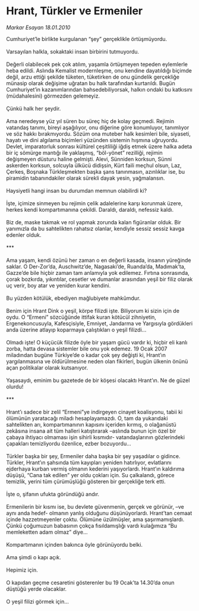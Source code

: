 # Hrant, Türkler ve Ermeniler

*Markar Esayan 18.01.2010*

<div class="yazi">Cumhuriyet’le birlikte kurgulanan “şey” gerçeklikle örtüşmüyordu. <br/><br/>Varsayılan halkla, sokaktaki insan birbirini tutmuyordu. <br/><br/>Değerli olabilecek pek çok atılım, yaşamla örtüşmeyen tepeden eylemlerle heba edildi. Aslında Kemalist modernleşme, onu kendine dayatıldığı biçimde değil, arzu ettiği şekilde tüketen, tüketirken de onu gündelik gerçekliğe münasip olarak değişime uğratan bu halk tarafından kurtarıldı. Bugün Cumhuriyet’in kazanımlarından bahsedebiliyorsak, halkın ondaki bu katkısını (müdahalesini) görmezden gelemeyiz. <br/><br/>Çünkü halk her şeydir. <br/><br/>Ama neredeyse yüz yıl süren bu süreç hiç de kolay geçmedi. Rejimin vatandaş tanımı, bireyi aşağılıyor, onu diğerine göre konumluyor, tanımlıyor ve söz hakkı bırakmıyordu. Sözüm ona muteber halk kesimleri bile, siyaseti, hayatı ve dini algılama biçimleri yüzünden sistemin hışmına uğruyordu. Devlet, imparatorluk sonrası kültürel çeşitliliği iğdiş etmek üzere halka adeta bir iç sömürge mantığı ile yaklaşmış, “böl-yönet” rezilliği, rejimin değişmeyen düsturu haline gelmişti. Alevi, Sünniden korksun, Sünni askerden korksun, solcuyla ülkücü didişsin, Kürt faili meçhul olsun, Laz, Çerkes, Boşnaka Türkleşmekten başka şans tanınmasın, azınlıklar ise, bu piramidin tabanındakiler olarak sürekli dayak yesin, yağmalansın. <br/><br/>Haysiyetli hangi insan bu durumdan memnun olabilirdi ki? <br/><br/>İşte, içimize sinmeyen bu rejimin çelik adalelerine karşı korunmak üzere, herkes kendi kompartımanına çekildi. Daraldı, daraldı, nefessiz kaldı. <br/><br/>Biz de, maske takmak ve rol yapmak zorunda kalan figüranlar olduk. Bir yanımızla da bu sahtelikten rahatsız olanlar, kendiyle sessiz sessiz kavga edenler olduk. <br/><br/>*** <br/><br/>Ama yaşam, kendi özünü her zaman o en değerli kasada, insanın yüreğinde saklar. O Der-Zor’da, Auschwitz’de, Nagasaki’de, Ruanda’da, Madımak’ta, Gazze’de bile hiçbir zaman tam anlamıyla yok edilemez. Fırtına sonrasında, çorak bozkırda, yıkıntılar, cesetler ve dumanlar arasından yeşil bir filiz olarak uç verir, boy atar ve yeniden kurar kendini. <br/><br/>Bu yüzden kötülük, ebediyen mağlubiyete mahkûmdur. <br/><br/>Benim için Hrant Dink o yeşil, körpe filizdi işte. Biliyorum ki sizin için de oydu. O “Ermeni” sözcüğünde ittifak kuran kötücül zihniyetin, Ergenekoncusuyla, Kafesçisiyle, Emniyet, Jandarma ve Yargısıyla gördükleri anda üzerine atlayıp koparmaya çalıştıkları o yeşil filizdi... <br/><br/>Olmadı işte! O küçücük filizde öyle bir yaşam gücü vardır ki, hiçbir eli kanlı zorba, hatta devasa sistemler bile onu yok edemez. 19 Ocak 2007 miladından bugüne Türkiye’de o kadar çok şey değişti ki, Hrant’ın yargılanmasına ve öldürülmesine neden olan fikirleri, bugün ülkenin önünü açan politikalar olarak kutsanıyor. <br/><br/>Yaşasaydı, eminim bu gazetede de bir köşesi olacaktı Hrant’ın. Ne de güzel olurdu! <br/><br/>*** <br/><br/>Hrant’ı sadece bir zelil “Ermeni”ye indirgeyen cinayet koalisyonu, tabii ki ölümünün yaratacağı miladı hesaplayamazdı. O, tam da yukarıdaki sahtelikten arı, kompartımanının kapısını içeriden kırmış, o olağanüstü zekâsına insana ait tüm halleri katıştırarak –aslında bunun için özel bir çabaya ihtiyacı olmaması işin sihirli kısmıdır- vatandaşlarının gözlerindeki çapakları temizliyordu özenlice, ezber bozuyordu... <br/><br/>Türkler başka bir şey, Ermeniler daha başka bir şey yaşadılar o gidince. Türkler, Hrant’ın şahsında tüm kayıpları yeniden hatırlıyor, evlatlarını ejderhaya kurban vermiş olmanın kederini yaşıyorlardı. Hrant’ın kaldırıma düşüşü, “Cana tak edilen” yer oldu çokları için. Su çalkalandı, görece temizlik, yerini tüm çürümüşlüğü gösteren bir gerçekliğe terk etti. <br/><br/>İşte o, şifanın ufukta göründüğü andır. <br/><br/>Ermenilerin bir kısmı ise, bu devlete güvenmenin, gerçek ve görünür, –ve aynı anda hedef- olmanın yanlış olduğunu düşünüyorlardı. Hrant’tan cemaat içinde hazzetmeyenler çoktu. Ölümüne üzülmüşler, ama şaşırmamışlardı. Çünkü çoğumuzun babasının çokça fısıldamışlığı vardı kulağımıza “Bu memleketten adam olmaz” diye... <br/><br/>Kompartımanın içinden bakınca öyle görünüyordu belki. <br/><br/>Ama şimdi o kapı açık. <br/><br/>Hepimiz için. <br/><br/>O kapıdan geçme cesaretini gösterenler bu 19 Ocak’ta 14.30’da onun düştüğü yerde olacaklar. <br/><br/>O yeşil filizi görmek için...</div>
